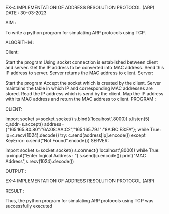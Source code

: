 EX-4 IMPLEMENTATION OF ADDRESS RESOLUTION PROTOCOL (ARP)
DATE : 30-03-2023

AIM :

To write a python program for simulating ARP protocols using TCP.

ALGORITHM :

Client:

Start the program
Using socket connection is established between client and server.
Get the IP address to be converted into MAC address.
Send this IP address to server.
Server returns the MAC address to client.
Server:

Start the program
Accept the socket which is created by the client.
Server maintains the table in which IP and corresponding MAC addresses are stored.
Read the IP address which is send by the client.
Map the IP address with its MAC address and return the MAC address to client.
PROGRAM :

CLIENT:

import socket
s=socket.socket()
s.bind(('localhost',8000))
s.listen(5)
c,addr=s.accept()
address={"165.165.80.80":"6A:08:AA:C2","165.165.79.1":"8A:BC:E3:FA"};
while True:
 ip=c.recv(1024).decode()
 try:
 c.send(address[ip].encode())
 except KeyError:
 c.send("Not Found".encode()) 
SERVER:

import socket
s=socket.socket()
s.connect(('localhost',8000))
while True:
 ip=input("Enter logical Address : ")
 s.send(ip.encode())
 print("MAC Address",s.recv(1024).decode())

OUTPUT :

EX-4 IMPLEMENTATION OF ADDRESS RESOLUTION PROTOCOL (ARP)

RESULT :

Thus, the python program for simulating ARP protocols using TCP was successfully executed
